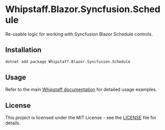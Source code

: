 # Whipstaff.Blazor.Syncfusion.Schedule

Re-usable logic for working with Syncfusion Blazor Schedule controls.

## Installation

```bash
dotnet add package Whipstaff.Blazor.Syncfusion.Schedule
```

## Usage

Refer to the main [Whipstaff documentation](https://github.com/dpvreony/whipstaff) for detailed usage examples.

## License

This project is licensed under the MIT License - see the [LICENSE](https://github.com/dpvreony/whipstaff/blob/main/LICENSE) file for details.
